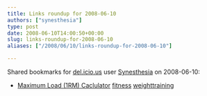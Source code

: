 ```yaml
---
title: Links roundup for 2008-06-10
authors: ["synesthesia"]
type: post
date: 2008-06-10T14:00:50+00:00
slug: links-roundup-for-2008-06-10 
aliases: ["/2008/06/10/links-roundup-for-2008-06-10"]

---
```

Shared bookmarks for [del.icio.us][1] user [Synesthesia][2] on 2008-06-10:

  * [Maximum Load (1RM) Caclulator][3] 
    [fitness][4] [weighttraining][5] </li> </ul>

 [1]: https://del.icio.us/
 [2]: https://del.icio.us/synesthesia
 [3]: https://www.brianmac.co.uk/maxload.htm
 [4]: https://del.icio.us/synesthesia/fitness
 [5]: https://del.icio.us/synesthesia/weighttraining